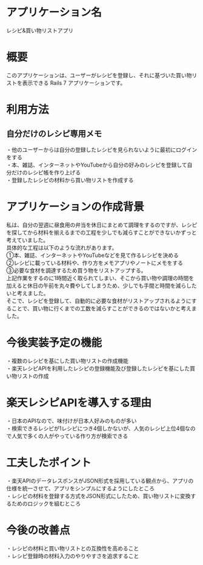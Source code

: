 # アプリケーション名
レシピ&買い物リストアプリ

# 概要
このアプリケーションは、ユーザーがレシピを登録し、それに基づいた買い物リストを表示できる Rails 7 アプリケーションです。

# 利用方法
## 自分だけのレシピ専用メモ
・他のユーザーからは自分の登録したレシピを見られないように最初にログインをする  
・本、雑誌、インターネットやYouTubeから自分の好みのレシピを登録して自分だけのレシピ帳を作り上げる  
・登録したレシピの材料から買い物リストを作成する

# アプリケーションの作成背景
私は、自分の翌週に昼食用の弁当を休日にまとめて調理をするのですが、レシピを探してから材料を揃えるまでの工程を少しでも減らすことができないかずっと考えていました。  
具体的な工程は以下のような流れがあります。  
①本、雑誌、インターネットやYouTubeなどを見て作るレシピを決める  
②レシピに載っている材料や、作り方をメモアプリやノートにメモをする  
③必要な食材を調達するため買う物をリストアップする。  
上記作業をするのに1時間近く取られてしまい、そこから買い物や調理の時間を加えると休日の午前を丸々費やしてしまうため、少しでも手間と時間を減らしたいと考えました。  
そこで、レシピを登録して、自動的に必要な食材がリストアップされるようにすることで、買い物に行くまでの工数を減らすことができるのではないかと考えました。

# 今後実装予定の機能
・複数のレシピを基にした買い物リストの作成機能  
・楽天レシピAPIを利用したレシピの登録機能及び登録したレシピを基にした買い物リストの作成  

# 楽天レシピAPIを導入する理由
・日本のAPIなので、味付けが日本人好みのものが多い  
・検索できるレシピが1レシピにつき4個しかないが、人気のレシピ上位4個なので人気で多くの人がやっている作り方が検索できる  

# 工夫したポイント
・楽天APIのデータレスポンスがJSON形式を採用している観点から、アプリの仕様を統一させて、アプリをシンプルにするようにしたところ  
・レシピの材料を登録する方式をJSON形式にしたため、買い物リストに変換するためのロジックを組むところ  


# 今後の改善点
・レシピの材料と買い物リストとの互換性を高めること  
・レシピ登録時の材料入力のやりやすさを追求すること    